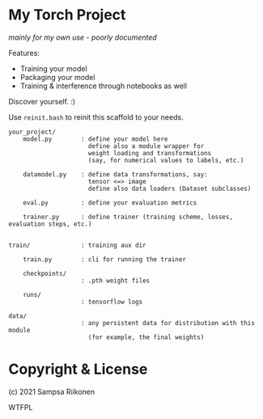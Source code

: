 
# My Torch Project

*mainly for my own use - poorly documented*

Features:

- Training your model
- Packaging your model
- Training & interference through notebooks as well

Discover yourself.  :)

Use ```reinit.bash``` to reinit this scaffold to your needs.

```
your_project/
    model.py        : define your model here
                      define also a module wrapper for
                      weight loading and transformations
                      (say, for numerical values to labels, etc.)

    datamodel.py    : define data transformations, say:
                      tensor <=> image
                      define also data loaders (Dataset subclasses)

    eval.py         : define your evaluation metrics

    trainer.py      : define trainer (training scheme, losses, evaluation steps, etc.)


train/              : training aux dir

    train.py        : cli for running the trainer

    checkpoints/
                    : .pth weight files

    runs/
                    : tensorflow logs

data/
                    : any persistent data for distribution with this module
                      (for example, the final weights)
```

# Copyright & License

(c) 2021 Sampsa Riikonen 

WTFPL
